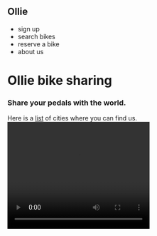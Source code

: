 <!DOCTYPE html>
<html>
<head>
  <div class="container">
  <div class="nav">
  <h2>Ollie</h2>
  <ul>
  <li>sign up</li>
  <li>search bikes</li>
  <li>reserve a bike</li>
  <li>about us</li>
</ul>

</div>
  <div class="main">
  <h1>Ollie bike sharing</h1>
  <h3>Share your pedals with the world.</h3>
  Here is a <a href="cities.html">list</a> of cities where you can find us.
  <video width="320" height="240" controls>
  <source src="https://content.codecademy.com/projects/make-a-website/lesson-1/ollie.mp4" type="video/mp4">
</video>
</div>
</div>
  <meta charset="utf-8"/>
  <link rel="stylesheet" type="text/css" href="main.css">
</head>
<body>


</body>
</html>
